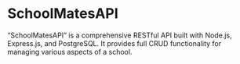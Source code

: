 # SchoolMatesAPI
“SchoolMatesAPI” is a comprehensive RESTful API built with Node.js, Express.js, and PostgreSQL. It provides full CRUD functionality for managing various aspects of a school.
